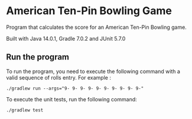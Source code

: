 # American Ten-Pin Bowling Game

Program that calculates the score for an American Ten-Pin Bowling game.

Built with Java 14.0.1, Gradle 7.0.2 and JUnit 5.7.0

## Run the program
To run the program, you need to execute the following command with a valid sequence of rolls entry.
For example : 
```
./gradlew run --args="9- 9- 9- 9- 9- 9- 9- 9- 9- 9-"
```

To execute the unit tests, run the following command:
```
./gradlew test
```
